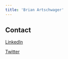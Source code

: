 ```yaml
---
title: 'Brian Artschwager'
---
```


## Contact

[LinkedIn](https://www.linkedin.com/in/brianartschwager/)

[Twitter](https://twitter.com/artschwagerb)